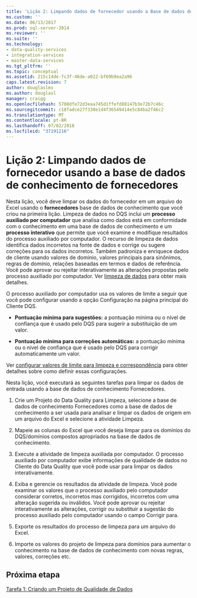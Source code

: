 ```yaml
---
title: 'Lição 2: Limpando dados de fornecedor usando a Base de dados de Conhecimento fornecedores | Microsoft Docs'
ms.custom: ''
ms.date: 06/13/2017
ms.prod: sql-server-2014
ms.reviewer: ''
ms.suite: ''
ms.technology:
- data-quality-services
- integration-services
- master-data-services
ms.tgt_pltfrm: ''
ms.topic: conceptual
ms.assetid: 215c14de-fc3f-46de-a022-bf69b9ea2a96
caps.latest.revision: 7
author: douglaslms
ms.author: douglasl
manager: craigg
ms.openlocfilehash: 5708dfe72d3eaa745d1ffefd88147b3e72b7c46c
ms.sourcegitcommit: c18fadce27f330e1d4f36549414e5c84ba2f46c2
ms.translationtype: MT
ms.contentlocale: pt-BR
ms.lasthandoff: 07/02/2018
ms.locfileid: "37191216"
---
```

# <a name="lesson-2-cleansing-supplier-data-using-the-suppliers-knowledge-base"></a>Lição 2: Limpando dados de fornecedor usando a base de dados de conhecimento de fornecedores
  Nesta lição, você deve limpar os dados do fornecedor em um arquivo do Excel usando o **fornecedores** base de dados de conhecimento que você criou na primeira lição. Limpeza de dados no DQS inclui um **processo auxiliado por computador** que analisa como dados está em conformidade com o conhecimento em uma base de dados de conhecimento e um **processo interativo** que permite que você examine e modifique resultados do processo auxiliado por computador. O recurso de limpeza de dados identifica dados incorretos na fonte de dados e corrige ou sugere correções para os dados incorretos. Também padroniza e enriquece dados de cliente usando valores de domínio, valores principais para sinônimos, regras de domínio, relações baseadas em termos e dados de referência. Você pode aprovar ou rejeitar interativamente as alterações propostas pelo processo auxiliado por computador. Ver [limpeza de dados](http://msdn.microsoft.com/library/gg524800.aspx) para obter mais detalhes.  
  
 O processo auxiliado por computador usa os valores de limite a seguir que você pode configurar usando a opção Configuração na página principal do Cliente DQS.  
  
-   **Pontuação mínima para sugestões:** a pontuação mínima ou o nível de confiança que é usado pelo DQS para sugerir a substituição de um valor.  
  
-   **Pontuação mínima para correções automáticas:** a pontuação mínima ou o nível de confiança que é usado pelo DQS para corrigir automaticamente um valor.  
  
 Ver [configurar valores de limite para limpeza e correspondência](http://msdn.microsoft.com/library/hh510415.aspx) para obter detalhes sobre como definir essas configurações.  
  
 Nesta lição, você executará as seguintes tarefas para limpar os dados de entrada usando a base de dados de conhecimento Fornecedores.  
  
1.  Crie um Projeto do Data Quality para Limpeza, selecione a base de dados de conhecimento Fornecedores como a base de dados de conhecimento a ser usada para analisar e limpar os dados de origem em um arquivo do Excel e selecione a atividade Limpeza.  
  
2.  Mapeie as colunas do Excel que você deseja limpar para os domínios do DQS/domínios compostos apropriados na base de dados de conhecimento.  
  
3.  Execute a atividade de limpeza auxiliada por computador. O processo auxiliado por computador exibe informações de qualidade de dados no Cliente do Data Quality que você pode usar para limpar os dados interativamente.  
  
4.  Exiba e gerencie os resultados da atividade de limpeza. Você pode examinar os valores que o processo auxiliado pelo computador considerar corretos, incorretos mas corrigidos, incorretos com uma alteração sugerida ou inválidos. Você pode aprovar ou rejeitar interativamente as alterações, corrigir ou substituir a sugestão do processo auxiliado pelo computador usando o campo Corrigir para.  
  
5.  Exporte os resultados do processo de limpeza para um arquivo do Excel.  
  
6.  Importe os valores do projeto de limpeza para domínios para aumentar o conhecimento na base de dados de conhecimento com novas regras, valores, correções etc.  
  
## <a name="next-step"></a>Próxima etapa  
 [Tarefa 1: Criando um Projeto de Qualidade de Dados](../../2014/tutorials/task-1-creating-a-data-quality-project.md)  
  
  
